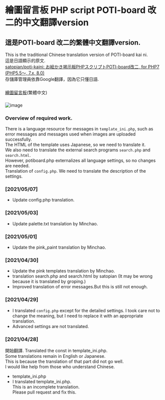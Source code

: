 # 繪圖留言板 PHP script POTI-board 改二的中文翻譯version
## 這是POTI-board 改二的繁體中文翻譯version.
This is the traditional Chinese translation version of POTI-board kai ni.  
這是日語顯示的原文.  
[satopian/poti-kaini: お絵かき掲示板PHPスクリプトPOTI-board改二, for PHP7 (PHP5.5～, 7.x, 8.0)](https://github.com/satopian/poti-kaini)  
存儲庫管理員依靠Google翻譯，因為它只懂日語.  

###
[繪圖留言板](https://pbbs.sakura.ne.jp/cgi/neosample/poti-board-zh-TW/index.html)(繁體中文)
  
###
  
![image](https://user-images.githubusercontent.com/44894014/117331996-480b5700-aed2-11eb-8580-297e4c6268e5.png)  

### Overview of required work.
There is a language resource for messages in `template_ini.php`, such as error messages and messages used when images are uploaded successfully.  
The HTML of the template uses Japanese, so we need to translate it.  
We also need to translate the external search programs `search.php` and `search.html`.    
However, potiboard.php externalizes all language settings, so no changes are needed.  
Translation of `config.php`. We need to translate the description of the settings.    
### [2021/05/07]  
- Update config.php translation.
### [2021/05/03]  
- Update palette.txt translation by Minchao.
### [2021/05/01]  
- Update the pink_paint translation by Minchao.
### [2021/04/30]  
- Update the pink templates translation by Minchao.
- translation search.php and search.html by satopian (It may be wrong because it is translated by groping.) 
- Improved translation of error messages.But this is still not enough.
### [2021/04/29]  
- I translated `config.php` except for the detailed settings. I took care not to change the meaning, but I need to replace it with an appropriate translation.   
- Advanced settings are not translated.

### [2021/04/28]  
開始翻譯. 
Translated the const in template_ini.php.  
Some translations remain in English or Japanese.  
This is because the translation of that part did not go well.  
I would like help from those who understand Chinese.  
- template_ini.php 
- I translated template_ini.php.  
This is an incomplete translation.  
Please pull request and fix this.  


